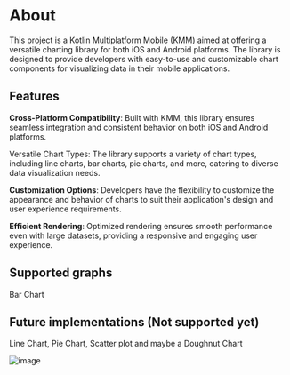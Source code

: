 # About
This project is a Kotlin Multiplatform Mobile (KMM) aimed at offering a versatile charting library for both iOS and Android platforms. The library is designed to provide developers with easy-to-use and customizable chart components for visualizing data in their mobile applications.

## Features
**Cross-Platform Compatibility**: Built with KMM, this library ensures seamless integration and consistent behavior on both iOS and Android platforms.

Versatile Chart Types: The library supports a variety of chart types, including line charts, bar charts, pie charts, and more, catering to diverse data visualization needs.

**Customization Options**: Developers have the flexibility to customize the appearance and behavior of charts to suit their application's design and user experience requirements.

**Efficient Rendering**: Optimized rendering ensures smooth performance even with large datasets, providing a responsive and engaging user experience.


## Supported graphs

Bar Chart

## Future implementations (Not supported yet)

Line Chart, 
Pie Chart,
Scatter plot 
and maybe a Doughnut Chart

![image](https://github.com/allan8araujo/KMMChart/assets/77680596/e8751db6-6b99-4e5a-acd7-ffe0caedebfa)

